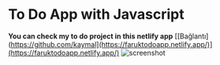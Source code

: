 # To Do App with Javascript
**You can check my to do project in this netlify app** [[Bağlantı](https://github.com/kaymal](https://faruktodoapp.netlify.app/)](https://faruktodoapp.netlify.app/)
![screenshot](https://github.com/user-attachments/assets/040c3fb9-7311-4474-b607-7510031dd24e)
